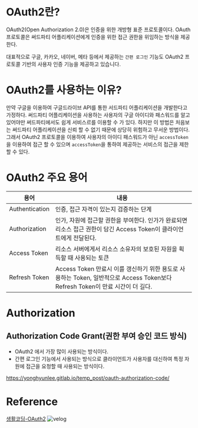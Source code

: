# OAuth2란?
OAuth2(Open Authorization 2.0)은 인증을 위한 개방형 표준 프로토콜이다.
OAuth 프로토콜은 써드파티 어플리케이션에게 인증을 위한 접근 권한을 위임하는 방식을 제공한다.

대표적으로 구글, 카카오, 네이버, 메타 등에서 제공하는 `간편 로그인` 기능도 OAuth2 프로토콜 기반의 사용자 인증 기능을 제공하고 있습니다.

# OAuth2를 사용하는 이유?
만약 구글을 이용하여 구글드라이브 API를 통한 서드파티 어플리케이션을 개발한다고 가정하다. 써드파티 어플리케이션을 사용하는 사용자의 구글 아이디와 패스워드를 알고 있어야만 써드파티에서도 쉽게 서비스르를 이용할 수 가 있다. 하지만 이 방법은 처음보는 써드파티 어플리케이션을 신뢰 할 수 없기 때문에 상당히 위험하고 무서운 방법이다. 
그래서 OAuth2 프로토콜을 이용하여 사용자의 아이디 패스워드가 아닌 `accessToken`을 이용하여 접근 할 수 있으며 `accessToken`을 통하여 제공하는 서비스의 접근을 제한 할 수 있다.




# OAuth2 주요 용어
|용어|내용|
|--|--|
|Authentication|인증, 접근 자격이 있는지 검증하는 단계|
|Authorization|인가, 자원에 접근할 권한을 부여한다. 인가가 완료되면 리소스 접근 권한이 담긴 Access Token이 클라이언트에게 전달된다.|
|Access Token|리소스 서버에게서 리소스 소유자의 보호된 자원을 획득할 때 사용되는 토큰
|Refresh Token|Access Token 만료시 이를 갱신하기 위한 용도로 사용하는 Token, 일반적으로 Access Token보다 Refresh Token이 만료 시간이 더 길다.|

# Authorization
## Authorization Code Grant(권한 부여 승인 코드 방식)

- OAuth2 에서 가장 많이 사용되는 방식이다.
- 간편 로그인 기능에서 사용되는 방식으로 클라이언트가 사용자를 대신하여 특정 자원에 접근을 요청할 때 사용되는 방식이다. 

https://yonghyunlee.gitlab.io/temp_post/oauth-authorization-code/



# Reference
[생활코딩-OAuth2](https://opentutorials.org/course/3405)
![velog](https://velog.velcdn.com/images/hong-brother/post/4e9d637b-2a1d-416e-9108-78a17df98a42/image.png)
